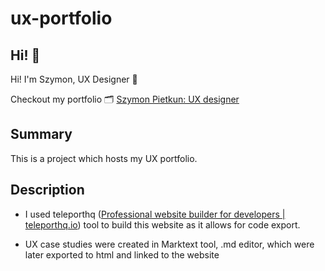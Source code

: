 # ux-portfolio

## Hi! 👋

Hi! I'm Szymon, UX Designer 🧠

Checkout my portfolio 🗂️ [Szymon Pietkun: UX designer](https://www.szymonpietkun.com/)

## Summary

This is a project which hosts my UX portfolio.

## Description

- I used teleporthq ([Professional website builder for developers | teleporthq.io](https://teleporthq.io/)) tool to build this website as it allows for code export. 

- UX case studies were created in Marktext tool, .md editor, which were later exported to html and linked to the website
